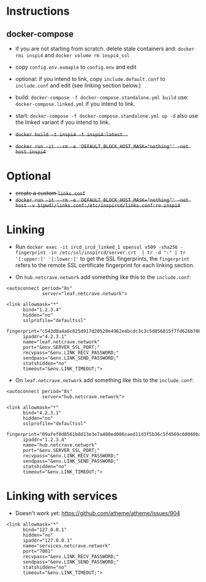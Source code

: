 # Instructions 

## docker-compose 
- if you are not starting from scratch. delete stale containers and: `docker rmi inspi4` and `docker volume rm inspi4_ssl` 
- copy `config.env.exmaple` to `config.env` and edit 
- optional: if you intend to link, copy `include.default.conf` to `include.conf` and edit (see linking section below.)
- build: `docker-compose -f docker-compose.standalone.yml build` use: `docker-compose.linked.yml` if you intend to link.
- start: `docker-compose -f docker-compose.standalone.yml up -d` also use the linked variant if you intend to link.

- ~~`docker build -t inspi4 -t inspi4:latest .`~~
- ~~`docker run -it --rm -e 'DEFAULT_BLOCK_HOST_MASK="nothing"' -net host inspi4`~~

# Optional 
- ~~create a custom `links.conf`~~
- ~~`docker run -it --rm -e 'DEFAULT_BLOCK_HOST_MASK="nothing"' -net host -v $(pwd)/links.conf:/etc/inspircd/links.conf:ro inspi4`~~

# Linking 
- Run `docker exec -it ircd_ircd_linked_1 openssl x509 -sha256 -fingerprint -in /etc/ssl/inspircd/server.crt  | tr -d ":" | tr '[:upper:]' '[:lower:]'` 
to get the SSL fingerprints, the `fingerprint` refers to the remote SSL certificate fingerprint for each linking section.

- On `hub.netcrave.network` add something like this to the `include.conf`:

```
<autoconnect period="8s"
             server="leaf.netcrave.network">

<link allowmask="*"
      bind="1.2.3.4"
      hidden="no"
      sslprofile="defaultssl"
      fingerprint="c543d8a4a6c825d917d20520e4962e4bcdc3c3c5d856815f7fd626b708842baf"
      ipaddr="4.2.3.1"
      name="leaf.netcrave.network"
      port="&env.SERVER_SSL_PORT;"
      recvpass="&env.LINK_RECV_PASSWORD;"
      sendpass="&env.LINK_SEND_PASSWORD;"
      statshidden="no"
      timeout="&env.LINK_TIMEOUT;">
```
- On `leaf.netcrave.network` add something like this to the `include.conf`:

```
<autoconnect period="8s"
             server="hub.netcrave.network">

<link allowmask="*"
      bind="4.2.3.1"
      hidden="no"
      sslprofile="defaultssl"
      fingerprint="09afef0d8561b8d13e3e7a480ed006caed11d3f5b36c5f4569c60060baa936cd"
      ipaddr="1.2.3.4"
      name="hub.netcrave.network"
      port="&env.SERVER_SSL_PORT;"
      recvpass="&env.LINK_RECV_PASSWORD;"
      sendpass="&env.LINK_SEND_PASSWORD;"
      statshidden="no"
      timeout="&env.LINK_TIMEOUT;">
```

# Linking with services
- Doesn't work yet: https://github.com/atheme/atheme/issues/904
```
<link allowmask="*"
      bind="127.0.0.1"
      hidden="no"
      ipaddr="127.0.0.1"
      name="services.netcrave.network"
      port="7001"
      recvpass="&env.LINK_RECV_PASSWORD;"
      sendpass="&env.LINK_SEND_PASSWORD;"
      statshidden="no"
      timeout="&env.LINK_TIMEOUT;">
```
